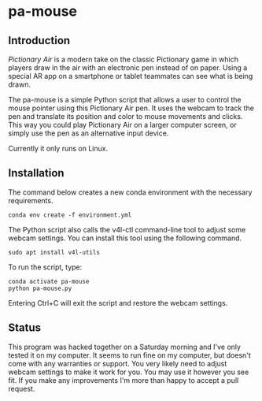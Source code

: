 # pa-mouse

## Introduction

_Pictionary Air_ is a modern take on the classic Pictionary game in which players draw in the air with an electronic pen instead of on paper. Using a special AR app on a smartphone or tablet teammates can see what is being drawn.

The pa-mouse is a simple Python script that allows a user to control the mouse pointer using this Pictionary Air pen. It uses the webcam to track the pen and translate its position and color to mouse movements and clicks. This way you could play Pictionary Air on a larger computer screen, or simply use the pen as an alternative input device.

Currently it only runs on Linux.

## Installation

The command below creates a new conda environment with the necessary requirements.

```conda env create -f environment.yml```

The Python script also calls the v4l-ctl command-line tool to adjust some webcam settings. You can install this tool using the following command.

```sudo apt install v4l-utils```

To run the script, type:

```
conda activate pa-mouse
python pa-mouse.py
```

Entering Ctrl+C will exit the script and restore the webcam settings.

## Status

This program was hacked together on a Saturday morning and I've only tested it on my computer.  It seems to run fine on my computer, but doesn't come with any warranties or support. You very likely need to adjust webcam settings to make it work for you. You may use it however you see fit. If you make any improvements I'm more than happy to accept a pull request. 

